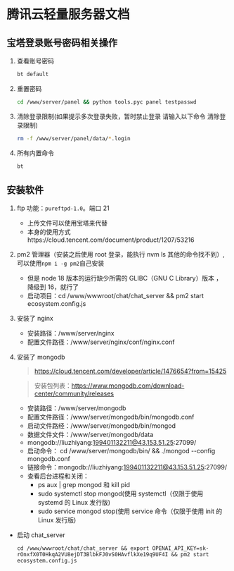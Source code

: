 # 腾讯云轻量服务器文档

## 宝塔登录账号密码相关操作

1. 查看账号密码
   ```bash
   bt default
   ```
2. 重置密码
   ```bash
   cd /www/server/panel && python tools.pyc panel testpasswd
   ```
3. 清除登录限制(如果提示多次登录失败，暂时禁止登录 请输入以下命令 清除登录限制)
   ```bash
   rm -f /www/server/panel/data/*.login
   ```
4. 所有内置命令
   ```bash
   bt
   ```

## 安装软件

1. ftp 功能：`pureftpd-1.0`。端口 21
   - 上传文件可以使用宝塔来代替
   - 本身的使用方式https://cloud.tencent.com/document/product/1207/53216
2. pm2 管理器（安装之后使用 root 登录，能执行 nvm ls 其他的命令找不到）,可以使用`npm i -g pm2`自己安装
   - 但是 node 18 版本的运行缺少所需的 GLIBC（GNU C Library）版本 ，降级到 16，就行了
   - 启动项目：cd /www/wwwroot/chat/chat_server && pm2 start ecosystem.config.js
3. 安装了 nginx

   - 安装路径：/www/server/nginx
   - 配置文件路径：/www/server/nginx/conf/nginx.conf

4. 安装了 mongodb

   > https://cloud.tencent.com/developer/article/1476654?from=15425

   > 安装包列表：https://www.mongodb.com/download-center/community/releases

   - 安装路径：/www/server/mongodb
   - 配置文件路径：/www/server/mongodb/bin/mongodb.conf
   - 启动文件路经：/www/server/mongodb/bin/mongod
   - 数据文件文件：/www/server/mongodb/data
   - mongodb://liuzhiyang:199401132211@43.153.51.25:27099/
   - 启动命令： cd /www/server/mongodb/bin/ && ./mongod --config mongodb.conf
   - 链接命令：mongodb://liuzhiyang:199401132211@43.153.51.25:27099/
   - 查看后台进程和关闭：
     - ps aux | grep mongod 和 kill pid
     - sudo systemctl stop mongod(使用 systemctl（仅限于使用 systemd 的 Linux 发行版)
     - sudo service mongod stop(使用 service 命令（仅限于使用 init 的 Linux 发行版)

- 启动 chat_server

  `cd /www/wwwroot/chat/chat_server && export OPENAI_API_KEY=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 && pm2 start ecosystem.config.js`
